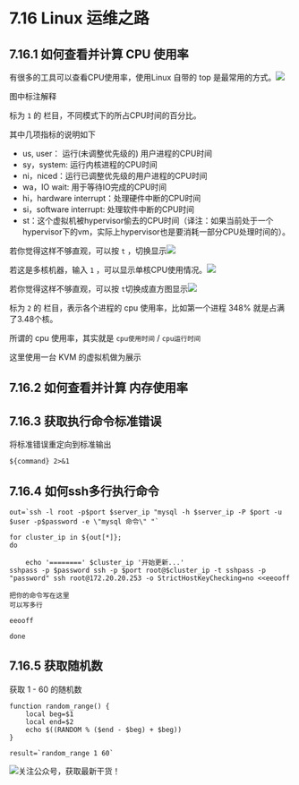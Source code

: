 # 7.16 Linux 运维之路

## 7.16.1 如何查看并计算 CPU 使用率

有很多的工具可以查看CPU使用率，使用Linux 自带的 top 是最常用的方式。![](http://image.python-online.cn/20191220202103.png)

图中标注解释

标为 `1` 的 栏目，不同模式下的所占CPU时间的百分比。

其中几项指标的说明如下

- us, user： 运行(未调整优先级的) 用户进程的CPU时间
- sy，system: 运行内核进程的CPU时间
- ni，niced：运行已调整优先级的用户进程的CPU时间
- wa，IO wait: 用于等待IO完成的CPU时间
- hi，hardware interrupt：处理硬件中断的CPU时间
- si，software interrupt: 处理软件中断的CPU时间
- st：这个虚拟机被hypervisor偷去的CPU时间（译注：如果当前处于一个hypervisor下的vm，实际上hypervisor也是要消耗一部分CPU处理时间的）。

若你觉得这样不够直观，可以按 `t` ，切换显示![](http://image.python-online.cn/20191220203403.png)

若这是多核机器，输入 `1` ，可以显示单核CPU使用情况。![](http://image.python-online.cn/20191220202408.png)



若你觉得这样不够直观，可以按 `t`切换成直方图显示![](http://image.python-online.cn/20191220203205.png)

标为 `2` 的 栏目，表示各个进程的 cpu 使用率，比如第一个进程 348% 就是占满了3.48个核。



所谓的 cpu 使用率，其实就是 `cpu使用时间` / `cpu运行时间`

这里使用一台 KVM 的虚拟机做为展示



## 7.16.2 如何查看并计算 内存使用率



## 7.16.3 获取执行命令标准错误

将标准错误重定向到标准输出

```shell
${command} 2>&1
```



## 7.16.4 如何ssh多行执行命令

```shell
out=`ssh -l root -p$port $server_ip "mysql -h $server_ip -P $port -u $user -p$password -e \"mysql 命令\" "`

for cluster_ip in ${out[*]};
do

    echo '========' $cluster_ip '开始更新...'
sshpass -p $password ssh -p $port root@$cluster_ip -t sshpass -p "password" ssh root@172.20.20.253 -o StrictHostKeyChecking=no <<eeooff

把你的命令写在这里
可以写多行

eeooff

done
```



## 7.16.5 获取随机数

获取 1 - 60 的随机数

```shell
function random_range() {
    local beg=$1
    local end=$2
    echo $((RANDOM % ($end - $beg) + $beg))
}

result=`random_range 1 60`
```





![关注公众号，获取最新干货！](http://image.python-online.cn/image-20200320125724880.png)